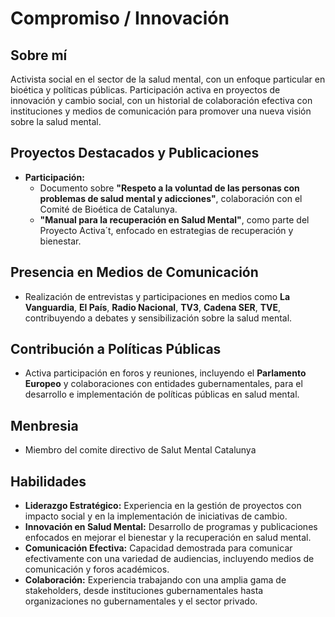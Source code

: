 # Compromiso / Innovación

## Sobre mí

Activista social en el sector de la salud mental, con un enfoque particular en bioética y políticas públicas. Participación activa en proyectos de innovación y cambio social, con un historial de colaboración efectiva con instituciones y medios de comunicación para promover una nueva visión sobre la salud mental.

## Proyectos Destacados y Publicaciones

- **Participación:**
  - Documento sobre **"Respeto a la voluntad de las personas con problemas de salud mental y adicciones"**, colaboración con el Comité de Bioética de Catalunya.
  - **"Manual para la recuperación en Salud Mental"**, como parte del Proyecto Activa´t, enfocado en estrategias de recuperación y bienestar.

## Presencia en Medios de Comunicación

- Realización de entrevistas y participaciones en medios como **La Vanguardia**, **El País**, **Radio Nacional**, **TV3**, **Cadena SER**, **TVE**, contribuyendo a debates y sensibilización sobre la salud mental.

## Contribución a Políticas Públicas

- Activa participación en foros y reuniones, incluyendo el **Parlamento Europeo** y colaboraciones con entidades gubernamentales, para el desarrollo e implementación de políticas públicas en salud mental.

## Menbresia

- Miembro del comite directivo de Salut Mental Catalunya

## Habilidades

- **Liderazgo Estratégico:** Experiencia en la gestión de proyectos con impacto social y en la implementación de iniciativas de cambio.
- **Innovación en Salud Mental:** Desarrollo de programas y publicaciones enfocados en mejorar el bienestar y la recuperación en salud mental.
- **Comunicación Efectiva:** Capacidad demostrada para comunicar efectivamente con una variedad de audiencias, incluyendo medios de comunicación y foros académicos.
- **Colaboración:** Experiencia trabajando con una amplia gama de stakeholders, desde instituciones gubernamentales hasta organizaciones no gubernamentales y el sector privado.

